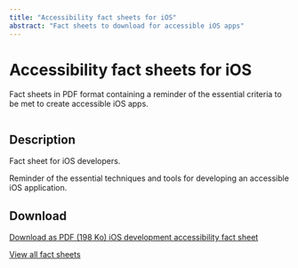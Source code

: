 ```yaml
---
title: "Accessibility fact sheets for iOS"
abstract: "Fact sheets to download for accessible iOS apps"
---
```


# Accessibility fact sheets for iOS

Fact sheets in PDF format containing a reminder of the essential criteria to be met to create accessible iOS apps.

<div class="row">
  <div class="col-3">
    <p class="border-end">
      <img src="../../../articles/images/memos/memo-ios.png" alt="">
    </p>
  </div>
  <div class="col-xl-9">  
    <h2 id="desc-ios">Description</h2>
    <p>Fact sheet for iOS developers.<p>
    <p>Reminder of the essential techniques and tools for developing an accessible iOS application.</p>
    <h2 id="tele-ios">Download</h2>
    <p>      
      <a href="../../../res/memos/ios/Fact-sheet-iOS-Orange.pdf" class="btn btn-outline-secondary">
        Download as PDF (198 Ko)
        <span class="visually-hidden">iOS development accessibility fact sheet</span>
      </a>
    </p>
  </div>
</div>

[View all fact sheets](../../../articles/fact-sheet-accessibility/)
